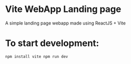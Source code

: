# Vite WebApp Landing page

A simple landing page webapp made using ReactJS + Vite

# To start development:
`
npm install vite
npm run dev
`
